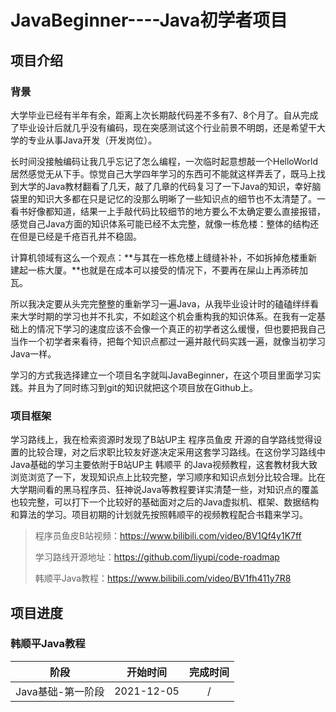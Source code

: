 # JavaBeginner----Java初学者项目

## 项目介绍
### 背景
大学毕业已经有半年有余，距离上次长期敲代码差不多有7、8个月了。自从完成了毕业设计后就几乎没有编码，现在突感测试这个行业前景不明朗，还是希望干大学的专业从事Java开发（开发岗位）。

长时间没接触编码让我几乎忘记了怎么编程，一次临时起意想敲一个HelloWorld居然感觉无从下手。惊觉自己大学四年学习的东西可不能就这样弄丢了，既马上找到大学的Java教材翻看了几天，敲了几章的代码复习了一下Java的知识，幸好脑袋里的知识大多都在只是记忆的没那么明晰了一些知识点的细节也不太清楚了。一看书好像都知道，结果一上手敲代码比较细节的地方要么不太确定要么直接报错，感觉自己Java方面的知识体系可能已经不太完整，就像一栋危楼：整体的结构还在但是已经是千疮百孔并不稳固。

计算机领域有这么一个观点：**与其在一栋危楼上缝缝补补，不如拆掉危楼重新建起一栋大厦。**也就是在成本可以接受的情况下，不要再在屎山上再添砖加瓦。

所以我决定要从头完完整整的重新学习一遍Java，从我毕业设计时的磕磕绊绊看来大学时期的学习也并不扎实，不如趁这个机会重构我的知识体系。在我有一定基础上的情况下学习的速度应该不会像一个真正的初学者这么缓慢，但也要把我自己当作一个初学者来看待，把每个知识点都过一遍并敲代码实践一遍，就像当初学习Java一样。

学习的方式我选择建立一个项目名字就叫JavaBeginner，在这个项目里面学习实践。并且为了同时练习到git的知识就把这个项目放在Github上。

### 项目框架

学习路线上，我在检索资源时发现了B站UP主 程序员鱼皮 开源的自学路线觉得设置的比较合理，对之后求职比较友好遂决定采用这套学习路线。在这份学习路线中Java基础的学习主要依附于B站UP主 韩顺平 的Java视频教程，这套教材我大致浏览浏览了一下，发现知识点上比较完整，学习顺序和知识点划分比较合理。比在大学期间看的黑马程序员、狂神说Java等教程要详实清楚一些，对知识点的覆盖也较完整，可以打下一个比较好的基础面对之后的Java虚拟机、框架、数据结构和算法的学习。项目初期的计划就先按照韩顺平的视频教程配合书籍来学习。

>程序员鱼皮B站视频：https://www.bilibili.com/video/BV1Qf4y1K7ff
>
>学习路线开源地址：https://github.com/liyupi/code-roadmap
>
>韩顺平Java教程：https://www.bilibili.com/video/BV1fh411y7R8

## 项目进度



### 韩顺平Java教程

|       阶段        |  开始时间  | 完成时间 |
| :---------------: | :--------: | :------: |
| Java基础-第一阶段 | 2021-12-05 |    /     |